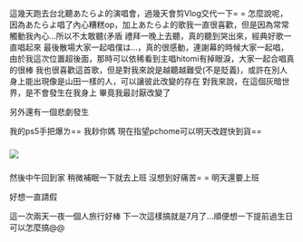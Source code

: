 這幾天跑去台北聽あたらよ的演唱會，過幾天會剪Vlog交代一下= =
怎麼說呢，因為あたらよ唱了內心糟糕op，加上あたらよ的歌我一直很喜歡，但是因為常常觸動我內心...所以不太敢聽(矛盾
禮拜一晚上去聽，真的聽到哭出來，經典好歌一直唱起來
最後散場大家一起唱僕は...，真的很感動，連謝幕的時候大家一起唱，由於我這次位置超後面，那時可以依稀看到主唱hitomi有掉眼淚，大家一起合唱真的很棒
我也很喜歡這首歌，但是對我來說是越聽越難受(不是貶義)，或許在別人身上能出現像是山田一樣的人，可以讓彼此改變的存在
對我來說，在這個灰暗世界，是不會發生在我身上
畢竟我最討厭改變了

另外還有一個悲劇發生

我的ps5手把爆ㄌ==
我耖你媽
現在指望pchome可以明天改趕快到貨==
### 
![](https://i.imgur.com/vGH5kp8.png)
### 

然後中午回到家
稍微補眠一下就去上班
沒想到好痛苦= =
明天還要上班

好想一直請假

這一次兩天一夜一個人旅行好棒
下一次這樣搞就是7月了...順便想一下提前過生日可以怎麼搞@@
<!-- ##{"timestamp":1711464538}## -->

